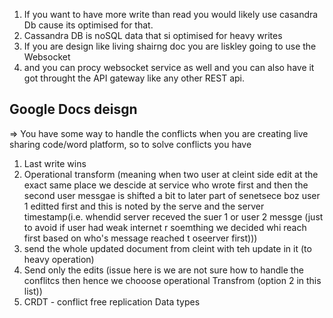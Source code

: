 1. If you want to have more write than read you would likely use casandra Db cause its optimised for that.
2. Cassandra DB is noSQL data that si optimised for heavy writes
3. If you are design like living shairng doc  you are liskley going to use the Websocket
4. and you can procy websocket service as well and you can also have it got throught the API gateway like any other REST api.


## Google Docs deisgn
=> You have some way to handle the conflicts when you are creating live sharing code/word platform, so to solve conflicts you have
1. Last write wins
2. Operational transform (meaning when two user at cleint side edit at the exact same place we descide at service who wrote first and then the second user messgae is shifted a bit to later part of senetsece boz user 1 editted first and this is noted by the serve and the server timestamp(i.e. whendid server receved the suer 1 or user 2 messge (just to avoid if user had weak internet r soemthing we decided whi reach first based on who's message reached t oseerver first)))
3. send the whole updated document from cleint with teh update in it  (to heavy operation)
4. Send only the edits (issue here is we are not sure how to handle the conflitcs then hence we chooose operational Transfrom (option 2 in this list))
5. CRDT - conflict free replication Data types